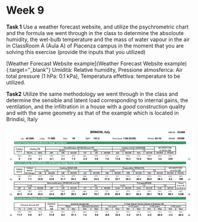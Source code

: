 # Week 9

**Task 1** 
Use a weather forecast website, and utilize the psychrometric chart and the formula we went through in the class to determine the absoloute humidity, the wet-bulb temperature and the mass of water vapour in the air in ClassRoom A (Aula A) of Piacenza campus in the moment that you are solving this exercise (provide the inputs that you utilized)



[Weather Forecast Website example](Weather Forecast Website example){:target="_blank"}
Umidità: Relative humidity, Pressione atmosferica: Air total pressure (1 hPa: 0.1 kPa), Temperatura effettiva: temperature to be utilized. 

**Task2**
Utilize the same methodology we went through in the class and determine the sensible and latent load corresponding to internal gains, the ventilation, and  the infiltration in a house with a *good* construction quality and with the same geometry as that of the example which is located in Brindisi, Italy  

![Brindisi Weather Data](image.png)
